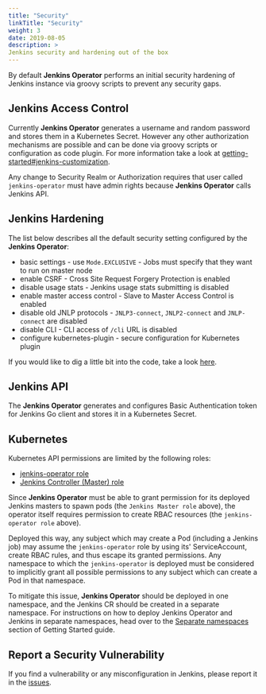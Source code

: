 ```yaml
---
title: "Security"
linkTitle: "Security"
weight: 3
date: 2019-08-05
description: >
Jenkins security and hardening out of the box
---
```


By default **Jenkins Operator** performs an initial security hardening of Jenkins instance
via groovy scripts to prevent any security gaps.

## Jenkins Access Control

Currently **Jenkins Operator** generates a username and random password and stores them in a Kubernetes Secret.
However any other authorization mechanisms are possible and can be done via groovy scripts or configuration as code plugin.
For more information take a look at [getting-started#jenkins-customization](/kubernetes-operator/docs/getting-started/latest/customization/).

Any change to Security Realm or Authorization requires that user called `jenkins-operator` must have admin rights
because **Jenkins Operator** calls Jenkins API.

## Jenkins Hardening

The list below describes all the default security setting configured by the **Jenkins Operator**:

- basic settings - use `Mode.EXCLUSIVE` - Jobs must specify that they want to run on master node
- enable CSRF - Cross Site Request Forgery Protection is enabled
- disable usage stats - Jenkins usage stats submitting is disabled
- enable master access control - Slave to Master Access Control is enabled
- disable old JNLP protocols - `JNLP3-connect`, `JNLP2-connect` and `JNLP-connect` are disabled
- disable CLI - CLI access of `/cli` URL is disabled
- configure kubernetes-plugin - secure configuration for Kubernetes plugin

If you would like to dig a little bit into the code, take a look [here](https://github.com/jenkinsci/kubernetes-operator/blob/master/pkg/configuration/base/resources/base_configuration_configmap.go).

## Jenkins API

The **Jenkins Operator** generates and configures Basic Authentication token for Jenkins Go client
and stores it in a Kubernetes Secret.

## Kubernetes

Kubernetes API permissions are limited by the following roles:

- [jenkins-operator role](kubernetes-operator/blob/v0.6.0/deploy/all-in-one-v1alpha2.yaml)
- [Jenkins Controller (Master) role](kubernetes-operator/blob/v0.6.0/pkg/configuration/base/resources/rbac.go)

Since **Jenkins Operator** must be able to grant permission for its deployed Jenkins masters
to spawn pods (the `Jenkins Master role` above),
the operator itself requires permission to create RBAC resources (the `jenkins-operator role` above).

Deployed this way, any subject which may create a Pod (including a Jenkins job) may
assume the `jenkins-operator` role by using its' ServiceAccount, create RBAC rules, and thus escape its granted permissions.
Any namespace to which the `jenkins-operator` is deployed must be considered to implicitly grant all
possible permissions to any subject which can create a Pod in that namespace.

To mitigate this issue, **Jenkins Operator** should be deployed in one namespace, and the Jenkins CR should be created in
a separate namespace. For instructions on how to deploy Jenkins Operator and Jenkins in separate namespaces, head over
to the [Separate namespaces](kubernetes-operator/docs/getting-started/latest/separate-namespaces) section of Getting Started
guide.


## Report a Security Vulnerability

If you find a vulnerability or any misconfiguration in Jenkins, please report it in the [issues](https://github.com/jenkinsci/kubernetes-operator/issues).
